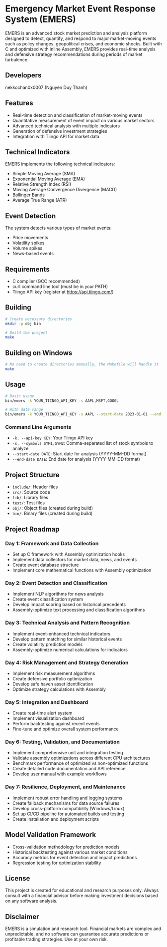 # Emergency Market Event Response System (EMERS)

EMERS is an advanced stock market prediction and analysis platform designed to detect, quantify, and respond to major market-moving events such as policy changes, geopolitical crises, and economic shocks. Built with C and optimized with inline Assembly, EMERS provides real-time analysis and defensive strategy recommendations during periods of market turbulence.

## Developers

nekkochan0x0007 (Nguyen Duy Thanh)

## Features

- Real-time detection and classification of market-moving events
- Quantitative measurement of event impact on various market sectors
- Advanced technical analysis with multiple indicators
- Generation of defensive investment strategies
- Integration with Tiingo API for market data

## Technical Indicators

EMERS implements the following technical indicators:
- Simple Moving Average (SMA)
- Exponential Moving Average (EMA)
- Relative Strength Index (RSI)
- Moving Average Convergence Divergence (MACD)
- Bollinger Bands
- Average True Range (ATR)

## Event Detection

The system detects various types of market events:
- Price movements
- Volatility spikes
- Volume spikes
- News-based events

## Requirements

- C compiler (GCC recommended)
- curl command line tool (must be in your PATH)
- Tiingo API key (register at https://api.tiingo.com/)

## Building

```bash
# Create necessary directories
mkdir -p obj bin

# Build the project
make
```

## Building on Windows

```bash
# No need to create directories manually, the Makefile will handle it
make
```

## Usage

```bash
# Basic usage
bin/emers -k YOUR_TIINGO_API_KEY -s AAPL,MSFT,GOOGL

# With date range
bin/emers -k YOUR_TIINGO_API_KEY -s AAPL --start-date 2023-01-01 --end-date 2023-12-31
```

### Command Line Arguments

- `-k, --api-key KEY`: Your Tiingo API key
- `-s, --symbols SYM1,SYM2`: Comma-separated list of stock symbols to analyze
- `--start-date DATE`: Start date for analysis (YYYY-MM-DD format)
- `--end-date DATE`: End date for analysis (YYYY-MM-DD format)

## Project Structure

- `include/`: Header files
- `src/`: Source code
- `lib/`: Library files
- `test/`: Test files
- `obj/`: Object files (created during build)
- `bin/`: Binary files (created during build)

## Project Roadmap

### Day 1: Framework and Data Collection
- Set up C framework with Assembly optimization hooks
- Implement data collectors for market data, news, and events
- Create event database structure
- Implement core mathematical functions with Assembly optimization

### Day 2: Event Detection and Classification
- Implement NLP algorithms for news analysis
- Create event classification system
- Develop impact scoring based on historical precedents
- Assembly-optimize text processing and classification algorithms

### Day 3: Technical Analysis and Pattern Recognition
- Implement event-enhanced technical indicators
- Develop pattern matching for similar historical events
- Create volatility prediction models
- Assembly-optimize numerical calculations for indicators

### Day 4: Risk Management and Strategy Generation
- Implement risk measurement algorithms
- Create defensive portfolio optimization
- Develop safe haven asset identification
- Optimize strategy calculations with Assembly

### Day 5: Integration and Dashboard
- Create real-time alert system
- Implement visualization dashboard
- Perform backtesting against recent events
- Fine-tune and optimize overall system performance

### Day 6: Testing, Validation, and Documentation
- Implement comprehensive unit and integration testing
- Validate assembly optimizations across different CPU architectures
- Benchmark performance of optimized vs non-optimized functions
- Create detailed code documentation and API reference
- Develop user manual with example workflows

### Day 7: Resilience, Deployment, and Maintenance
- Implement robust error handling and logging systems
- Create fallback mechanisms for data source failures
- Develop cross-platform compatibility (Windows/Linux)
- Set up CI/CD pipeline for automated builds and testing
- Create installation and deployment scripts

## Model Validation Framework
- Cross-validation methodology for prediction models
- Historical backtesting against various market conditions
- Accuracy metrics for event detection and impact predictions
- Regression testing for optimization stability

## License

This project is created for educational and research purposes only. Always consult with a financial advisor before making investment decisions based on any software analysis.

## Disclaimer

EMERS is a simulation and research tool. Financial markets are complex and unpredictable, and no software can guarantee accurate predictions or profitable trading strategies. Use at your own risk. 